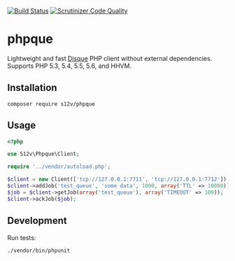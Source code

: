 [![Build Status](https://travis-ci.org/s12v/phpque.svg?branch=master)](https://travis-ci.org/s12v/phpque)
[![Scrutinizer Code Quality](https://scrutinizer-ci.com/g/s12v/phpque/badges/quality-score.png?b=master)](https://scrutinizer-ci.com/g/s12v/phpque/?branch=master)

# phpque

Lightweight and fast [Disque](https://github.com/antirez/disque) PHP client without external dependencies.
Supports PHP 5.3, 5.4, 5.5, 5.6, and HHVM.

## Installation

```
composer require s12v/phpque
```

## Usage

```php
<?php

use S12v\Phpque\Client;

require '../vendor/autoload.php';

$client = new Client(['tcp://127.0.0.1:7711', 'tcp://127.0.0.1:7712']);
$client->addJob('test_queue', 'some data', 1000, array('TTL' => 10000));
$job = $client->getJob(array('test_queue'), array('TIMEOUT' => 100));
$client->ackJob($job);
```

## Development

Run tests:
```
./vendor/bin/phpunit
```
